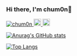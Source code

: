 ### Hi there, I'm chum0n👋

<!--
**chum0n/chum0n** is a ✨ _special_ ✨ repository because its `README.md` (this file) appears on your GitHub profile.

Here are some ideas to get you started:

- 🔭 I’m currently working on ...
- 🌱 I’m currently learning ...
- 👯 I’m looking to collaborate on ...
- 🤔 I’m looking for help with ...
- 💬 Ask me about ...
- 📫 How to reach me: ...
- 😄 Pronouns: ...
- ⚡ Fun fact: ...
-->

<p align="left"> 
  <a href="https://github.com/chum0n/chum0n/">
    <img src="https://komarev.com/ghpvc/?username=chum0n" alt="chum0n" />
  </a>
  <a href="http://twitter.com/chum0n">
    <img height="20" src="https://img.shields.io/twitter/follow/chum0n?label=Twitter&logo=twitter&style=flat" />
  </a>
  <a href="https://github.com/chum0n">
    <img height="20" src="https://img.shields.io/github/followers/chum0n?label=follow&logo=github&style=flat" />
  </a>
</p>

[![Anurag's GitHub stats](https://github-readme-stats.vercel.app/api?username=chum0n&count_private=true&show_icons=true)](https://github.com/anuraghazra/github-readme-stats)

[![Top Langs](https://github-readme-stats.vercel.app/api/top-langs/?username=anuraghazra&layout=compact)](https://github.com/anuraghazra/github-readme-stats)
